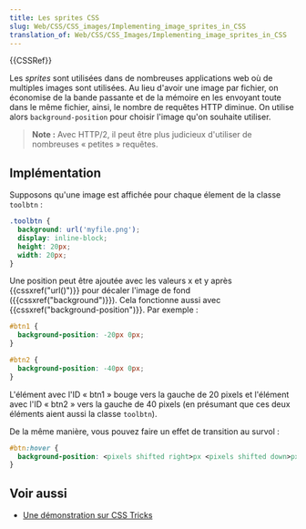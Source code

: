 ```yaml
---
title: Les sprites CSS
slug: Web/CSS/CSS_images/Implementing_image_sprites_in_CSS
translation_of: Web/CSS/CSS_Images/Implementing_image_sprites_in_CSS
---
```


{{CSSRef}}

Les _sprites_ sont utilisées dans de nombreuses applications web où de multiples images sont utilisées. Au lieu d'avoir une image par fichier, on économise de la bande passante et de la mémoire en les envoyant toute dans le même fichier, ainsi, le nombre de requêtes HTTP diminue. On utilise alors `background-position` pour choisir l'image qu'on souhaite utiliser.

> **Note :** Avec HTTP/2, il peut être plus judicieux d'utiliser de nombreuses « petites » requêtes.

## Implémentation

Supposons qu'une image est affichée pour chaque élement de la classe `toolbtn` :

```css
.toolbtn {
  background: url('myfile.png');
  display: inline-block;
  height: 20px;
  width: 20px;
}
```

Une position peut être ajoutée avec les valeurs x et y après {{cssxref("url()")}} pour décaler l'image de fond ({{cssxref("background")}}). Cela fonctionne aussi avec {{cssxref("background-position")}}. Par exemple :

```css
#btn1 {
  background-position: -20px 0px;
}

#btn2 {
  background-position: -40px 0px;
}
```

L'élément avec l'ID « btn1 » bouge vers la gauche de 20 pixels et l'élément avec l'ID « btn2 » vers la gauche de 40 pixels (en présumant que ces deux éléments aient aussi la classe `toolbtn`).

De la même manière, vous pouvez faire un effet de transition au survol :

```css
#btn:hover {
  background-position: <pixels shifted right>px <pixels shifted down>px;
}
```

## Voir aussi

- [Une démonstration sur CSS Tricks](https://css-tricks.com/snippets/css/perfect-css-sprite-sliding-doors-button/)
